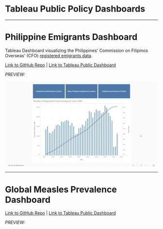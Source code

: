 # Tableau Public Policy Dashboards

---

# Philippine Emigrants Dashboard

Tableau Dashboard visualizing the Philippines' Commission on Filipinos Overseas' (CFO) [registered emigrants data](https://cfo.gov.ph/Statistics).

[Link to GitHub Repo](https://github.com/Francis-Calingo/Tableau-Public-Policy-Dashboards/tree/main/Philippine%20Emigrants%20Tableau%20Dashboard) | [Link to Tableau Public Dashboard](https://public.tableau.com/app/profile/francis.emmanuel.calingo/viz/DataonRegisteredFilipinoEmigrantsSincethe1980s/NumberofRegisteredFilipinoEmigrantsSince1981)

*PREVIEW:*

<img src="./Philippine Emigrants Tableau Dashboard/Figures/PH-Emigrants-Dashboard.gif"/>

---

# Global Measles Prevalence Dashboard

[Link to GitHub Repo](https://github.com/Francis-Calingo/Tableau-Public-Policy-Dashboards/tree/main/Global%20Measles%20Dashboard) | [Link to Tableau Public Dashboard]()

*PREVIEW:*


